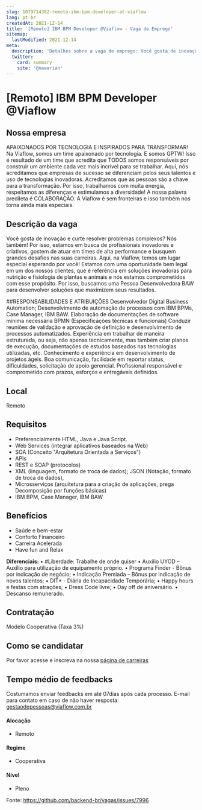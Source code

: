 ```yaml
---
slug: 1079714382-remoto-ibm-bpm-developer-at-viaflow
lang: pt-br
createdAt: 2021-12-14
title: '[Remoto] IBM BPM Developer @Viaflow - Vaga de Emprego'
sitemap:
  lastModified: 2021-12-14
meta:
  description: 'Detalhes sobre a vaga de emprego: Você gosta de inovação e curte resolver problemas complexos? Nós também! Por isso, estamos em busca de profissionais inovadores e criativos, gostem de atuar em times de alta performance e busquem grandes desafios nas suas carreiras. Aqui, na Viaflow, temos um lugar especial esperando por você! Estamos com uma oportunidade bem legal em um dos nossos clientes, que é referência em soluções inovadoras para nutrição e fisiologia de plantas e animais e nós estamos comprometidos com esse propósito. Por isso, buscamos uma Pessoa Desenvolvedora BAW para desenvolver soluções que maximizem seus resultados.'
  twitter:
    card: summary
    site: '@nawarian'
---
```


# [Remoto] IBM BPM Developer @Viaflow

## Nossa empresa

APAIXONADOS POR TECNOLOGIA E INSPIRADOS PARA TRANSFORMAR!
Na Viaflow, somos um time apaixonado por tecnologia. E somos GPTW!
Isso é resultado de um time que acredita que TODOS somos responsáveis por construir um ambiente cada vez mais incrível para se trabalhar.
Aqui, nós acreditamos que empresas de sucesso se diferenciam pelos seus talentos e uso de tecnologias inovadoras. Acreditamos que as pessoas são a chave para a transformação.
Por isso, trabalhamos com muita energia, respeitamos as diferenças e estimulamos a diversidade! A nossa palavra predileta é COLABORAÇÃO.
 A Viaflow é sem fronteiras e isso também nos torna ainda mais especiais.

## Descrição da vaga
Você gosta de inovação e curte resolver problemas complexos? Nós também! Por isso, estamos em busca de profissionais inovadores e criativos, gostem de atuar em times de alta performance e busquem grandes desafios nas suas carreiras. Aqui, na Viaflow, temos um lugar especial esperando por você!
Estamos com uma oportunidade bem legal em um dos nossos clientes, que é referência em soluções inovadoras para nutrição e fisiologia de plantas e animais e nós estamos comprometidos com esse propósito.
Por isso, buscamos uma Pessoa Desenvolvedora BAW para desenvolver soluções que maximizem seus resultados.

##RESPONSABILIDADES E ATRIBUIÇÕES
Desenvolvedor Digital Business Automation;
Desenvolvimento de automação de processos com IBM BPMs, Case Manager, IBM BAW.
Elaboração de documentações de software mínima necessária BPMN (Especificações técnicas e funcionais)
Conduzir reuniões de validação e aprovação de definição e desenvolvimento de processos automatizados.
Experiência em trabalhar de maneira estruturada, ou seja, não apenas tecnicamente, mas também criar planos de execução, documentações de estudos baseados nas tecnologias utilizadas, etc.
Conhecimento e experiência em desenvolvimento de projetos ágeis.
Boa comunicação, facilidade em reportar status, dificuldades, solicitação de apoio gerencial.
Profissional responsável e comprometido com prazos, esforços e entregáveis definidos.

## Local
Remoto

## Requisitos

- Preferencialmente HTML, Java e Java Script.
- Web Services (integrar aplicativos baseados na Web)
- SOA (Conceito "Arquitetura Orientada a Serviços")
- APIs
- REST e SOAP (protocolos)
- XML (linguagem, formato de troca de dados); JSON (Notação, formato de troca de dados), 
- Microsserviços (arquitetura para a criação de aplicações, prega Decomposição por funções básicas)
- IBM BPM, Case Manager, IBM BAW

## Benefícios

- Saúde e bem-estar 
- Conforto Financeiro
- Carreira Acelerada
- Have fun and Relax

**Diferenciais:**
•	#Liberdade: Trabalhe de onde quiser
•	Auxílio UYOD – Auxílio para utilização de equipamento próprio. 
•	Programa Finder - Bônus por indicação de negócio;
•	Indicação Premiada – Bônus por indicação de novos talentos;
•	DIT* - Diária de Incapacidade Temporária;
•	Happy hours e festas com atrações;
•	Dress Code livre;
•	Day off de aniversário. 
•	Descanso remunerado. 

## Contratação
Modelo Cooperativa (Taxa 3%) 

## Como se candidatar

Por favor acesse e inscreva na nossa [página de carreiras](https://viaflow.gupy.io/job/eyJqb2JJZCI6MTM2MTQyNywic291cmNlIjoiZ3VweV9wdWJsaWNfcGFnZSJ9?jobBoardSource=gupy_public_page)

## Tempo médio de feedbacks

Costumamos enviar feedbacks em até 07dias após cada processo.
E-mail para contato em caso de não haver resposta: gestaodepessoas@viaflow.com.br

#### Alocação
- Remoto

#### Regime
- Cooperativa

#### Nível
- Pleno




Fonte: https://github.com/backend-br/vagas/issues/7996